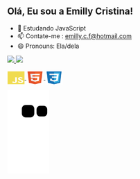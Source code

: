 ## Olá, Eu sou a Emilly Cristina!

  - 🌱 Estudando JavaScript
  - 📫 Contate-me : emilly.c.f@hotmail.com
  - 😄 Pronouns: Ela/dela


<div>
  <a href="https://github.com/emillycristina">
  <img height="180em" src="https://github-readme-stats.vercel.app/api?username=emillycristina&show_icons=true&theme=dracula&include_all_commits=true&count_private=true"/>
  <img height="180em" src="https://github-readme-stats.vercel.app/api/top-langs/?username=emillycristina&layout=compact&langs_count=7&theme=dracula"/>
</div>
<div style="display: inline_block"><br>
  <img align="center" alt="Rafa-Js" height="30" width="40" src="https://raw.githubusercontent.com/devicons/devicon/master/icons/javascript/javascript-plain.svg">
  <img align="center" alt="Rafa-HTML" height="30" width="40" src="https://raw.githubusercontent.com/devicons/devicon/master/icons/html5/html5-original.svg">
  <img align="center" alt="Rafa-CSS" height="30" width="40" src="https://raw.githubusercontent.com/devicons/devicon/master/icons/css3/css3-original.svg">
 
 ![ Animação de cobra ](https://github.com/ytallobruno/ytallobruno/blob/output/github-contribution-grid-snake.svg)
  
  
  ##
 
